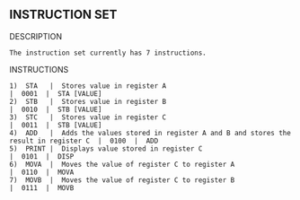 ## INSTRUCTION SET
DESCRIPTION

    The instruction set currently has 7 instructions.

INSTRUCTIONS

    1)  STA	  |  Stores value in register A                                                      |  0001  |  STA [VALUE]
    2)  STB	  |  Stores value in register B                                                      |  0010  |  STB [VALUE]
    3)  STC	  |  Stores value in register C                                                      |  0011  |  STB [VALUE]
    4)  ADD	  |  Adds the values stored in register A and B and stores the result in register C  |  0100  |  ADD
    5)  PRINT |  Displays value stored in register C                                             |  0101  |  DISP
    6)  MOVA  |  Moves the value of register C to register A                                     |  0110  |  MOVA
    7)  MOVB  |  Moves the value of register C to register B                                     |  0111  |  MOVB
